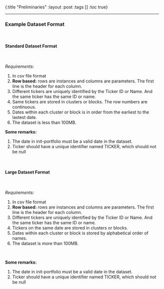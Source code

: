 {:title "Preliminaries"
 :layout :post
 :tags  []
 :toc true}

---

### Example Dataset Format
<br>



#### Standard Dataset Format

<br>

_Requirements:_

1. In csv file format
2. **Row based:** rows are instances and columns are parameters. The first line is the header for each column.
3. Different tickers are uniquely identified by the Ticker ID or Name. And the same ticker has the same ID or name.
4. Same tickers are stored in clusters or blocks. The row numbers are continuous.
5. Dates within each cluster or block is in order from the earliest to the lastest date.
6. The dataset is less than 100MB.

**Some remarks:**

1. The date in init-portfolio must be a valid date in the dataset.
2. Ticker should have a unique identifier named TICKER, which should not be null

<br>

#### Large Dataset Format

<br>

_Requirements:_

1. In csv file format
2. **Row based:** rows are instances and columns are parameters. The first line is the header for each column.
3. Different tickers are uniquely identified by the Ticker ID or Name. And the same ticker has the same ID or name.
4. Tickers on the same date are stored in clusters or blocks.
5. Dates within each cluster or block is stored by alphabetical order of names.
6. The dataset is more than 100MB.

<br>

**Some remarks:**

1. The date in init-portfolio must be a valid date in the dataset.
2. Ticker should have a unique identifier named TICKER, which should not be null

